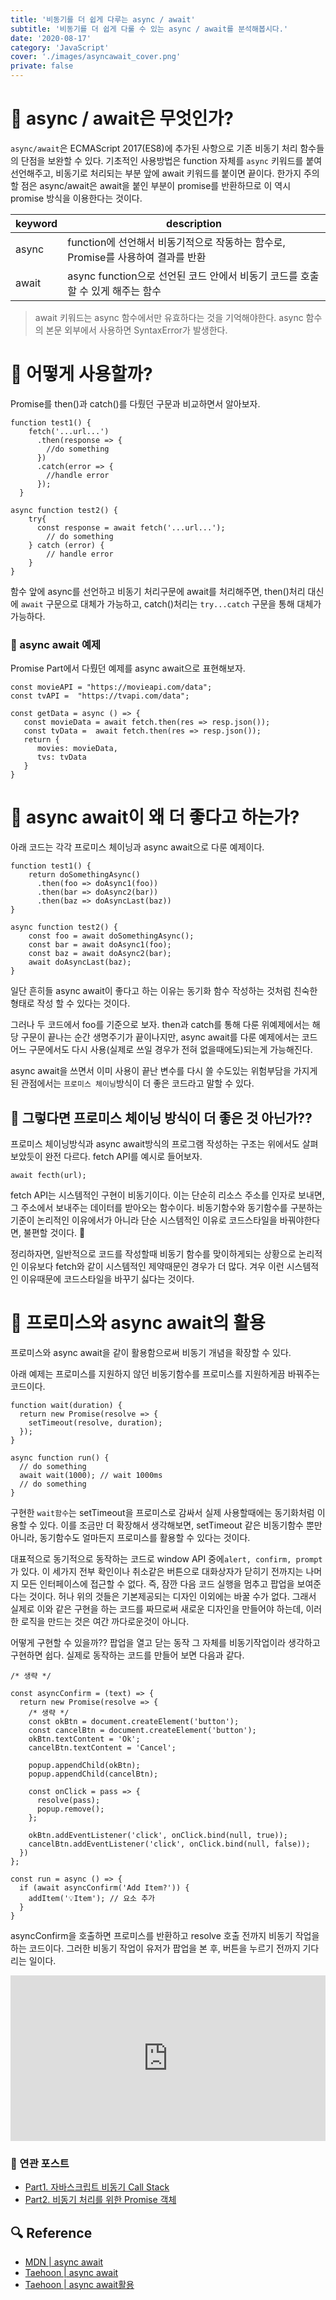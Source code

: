 ```yaml
---
title: '비동기를 더 쉽게 다루는 async / await'
subtitle: '비동기를 더 쉽게 다룰 수 있는 async / await를 분석해봅시다.'
date: '2020-08-17'
category: 'JavaScript'
cover: './images/asyncawait_cover.png'
private: false
---
```


# 🍪 async / await은 무엇인가?

`async/await`은 ECMAScript 2017(ES8)에 추가된 사항으로 기존 비동기 처리 함수들의 단점을 보완할 수 있다. 기초적인 사용방법은 function 자체를 `async` 키워드를 붙여 선언해주고, 비동기로 처리되는 부분 앞에 await 키워드를 붙이면 끝이다. 한가지 주의할 점은 async/await은 await을 붙인 부분이 promise를 반환하므로 이 역시 promise 방식을 이용한다는 것이다.

| keyword | description                                                                      |
| ------- | -------------------------------------------------------------------------------- |
| async   | function에 선언해서 비동기적으로 작동하는 함수로, Promise를 사용하여 결과를 반환 |
| await   | async function으로 선언된 코드 안에서 비동기 코드를 호출할 수 있게 해주는 함수   |

> await 키워드는 async 함수에서만 유효하다는 것을 기억해야한다. async 함수의 본문 외부에서 사용하면 SyntaxError가 발생한다.

# 🍪 어떻게 사용할까?

Promise를 then()과 catch()를 다뤘던 구문과 비교하면서 알아보자.

```
function test1() {
    fetch('...url...')
      .then(response => {
        //do something
      })
      .catch(error => {
        //handle error
      });
  }

async function test2() {
    try{
      const response = await fetch('...url...');
        // do something
    } catch (error) {
        // handle error
    }
}
```

함수 앞에 async를 선언하고 비동기 처리구문에 await를 처리해주면, then()처리 대신에 `await` 구문으로 대체가 가능하고, catch()처리는 `try...catch` 구문을 통해 대체가 가능하다.

### 🧪 async await 예제

Promise Part에서 다뤘던 예제를 async await으로 표현해보자.

```
const movieAPI = "https://movieapi.com/data";
const tvAPI =  "https://tvapi.com/data";

const getData = async () => {
   const movieData = await fetch.then(res => resp.json());
   const tvData =  await fetch.then(res => resp.json());
   return {
      movies: movieData,
      tvs: tvData
   }
}
```

# 🍪 async await이 왜 더 좋다고 하는가?

아래 코드는 각각 프로미스 체이닝과 async await으로 다룬 예제이다.

```
function test1() {
    return doSomethingAsync()
      .then(foo => doAsync1(foo))
      .then(bar => doAsync2(bar))
      .then(baz => doAsyncLast(baz))
}

async function test2() {
    const foo = await doSomethingAsync();
    const bar = await doAsync1(foo);
    const baz = await doAsync2(bar);
    await doAsyncLast(baz);
}
```

일단 흔히들 async await이 좋다고 하는 이유는 동기화 함수 작성하는 것처럼 친숙한 형태로 작성 할 수 있다는 것이다.

그러나 두 코드에서 foo를 기준으로 보자. then과 catch를 통해 다룬 위예제에서는 해당 구문이 끝나는 순간 생명주기가 끝이나지만, async await를 다룬 예제에서는 코드 어느 구문에서도 다시 사용(실제로 쓰일 경우가 전혀 없을때에도)되는게 가능해진다.

async await을 쓰면서 이미 사용이 끝난 변수를 다시 쓸 수도있는 위험부담을 가지게 된 관점에서는 `프로미스 체이닝`방식이 더 좋은 코드라고 말할 수 있다.

## 🤔 그렇다면 프로미스 체이닝 방식이 더 좋은 것 아닌가??

프로미스 체이닝방식과 async await방식의 프로그램 작성하는 구조는 위에서도 살펴보았듯이 완전 다르다. fetch API를 예시로 들어보자.

```
await fecth(url);
```

fetch API는 시스템적인 구현이 비동기이다. 이는 단순히 리소스 주소를 인자로 보내면, 그 주소에서 보내주는 데이터를 받아오는 함수이다. 비동기함수와 동기함수를 구분하는 기준이 논리적인 이유에서가 아니라 단순 시스템적인 이유로 코드스타일을 바꿔야한다면, 불편할 것이다. 🤢

정리하자면, 일반적으로 코드를 작성할때 비동기 함수를 맞이하게되는 상황으로 논리적인 이유보다 fetch와 같이 시스템적인 제약때문인 경우가 더 많다. 겨우 이런 시스템적인 이유때문에 코드스타일을 바꾸기 싫다는 것이다.

# 🍪 프로미스와 async await의 활용

프로미스와 async await을 같이 활용함으로써 비동기 개념을 확장할 수 있다.

아래 예제는 프로미스를 지원하지 않던 비동기함수를 프로미스를 지원하게끔 바꿔주는 코드이다.

```
function wait(duration) {
  return new Promise(resolve => {
    setTimeout(resolve, duration);
  });
}

async function run() {
  // do something
  await wait(1000); // wait 1000ms
  // do something
}
```

구현한 `wait함수`는 setTimeout을 프로미스로 감싸서 실제 사용할때에는 동기화처럼 이용할 수 있다. 이를 조금만 더 확장해서 생각해보면, setTimeout 같은 비동기함수 뿐만 아니라, 동기함수도 얼마든지 프로미스를 활용할 수 있다는 것이다.

대표적으로 동기적으로 동작하는 코드로 window API 중에`alert, confirm, prompt`가 있다. 이 세가지 전부 확인이나 취소같은 버튼으로 대화상자가 닫히기 전까지는 나머지 모든 인터페이스에 접근할 수 없다. 즉, 잠깐 다음 코드 실행을 멈추고 팝업을 보여준다는 것이다. 허나 위의 것들은 기본제공되는 디자인 이외에는 바꿀 수가 없다. 그래서 실제로 이와 같은 구현을 하는 코드를 짜므로써 새로운 디자인을 만들어야 하는데, 이러한 로직을 만드는 것은 여간 까다로운것이 아니다.

어떻게 구현할 수 있을까?? 팝업을 열고 닫는 동작 그 자체를 비동기작업이라 생각하고 구현하면 쉽다. 실제로 동작하는 코드를 만들어 보면 다음과 같다.

```
/* 생략 */

const asyncConfirm = (text) => {
  return new Promise(resolve => {
    /* 생략 */
    const okBtn = document.createElement('button');
    const cancelBtn = document.createElement('button');
    okBtn.textContent = 'Ok';
    cancelBtn.textContent = 'Cancel';

    popup.appendChild(okBtn);
    popup.appendChild(cancelBtn);

    const onClick = pass => {
      resolve(pass);
      popup.remove();
    };

    okBtn.addEventListener('click', onClick.bind(null, true));
    cancelBtn.addEventListener('click', onClick.bind(null, false));
  })
};

const run = async () => {
  if (await asyncConfirm('Add Item?')) {
    addItem('💡Item'); // 요소 추가
  }
}
```

asyncConfirm을 호출하면 프로미스를 반환하고 resolve 호출 전까지 비동기 작업을 하는 코드이다. 그러한 비동기 작업이 유저가 팝업을 본 후, 버튼을 누르기 전까지 기다리는 일이다.

<iframe height="265" style="width: 100%;" scrolling="no" title="promise, async await modal" src="https://codepen.io/bjkim/embed/JjXKjvr?height=265&theme-id=dark&default-tab=js,result" frameborder="no" loading="lazy" allowtransparency="true" allowfullscreen="true">
  See the Pen <a href='https://codepen.io/bjkim/pen/JjXKjvr'>promise, async await modal</a> by bjkim
  (<a href='https://codepen.io/bjkim'>@bjkim</a>) on <a href='https://codepen.io'>CodePen</a>.
</iframe>

### 🧬 연관 포스트

- [Part1. 자바스크립트 비동기 Call Stack](https://spicycookie.me/JavaScript/callstack/)
- [Part2. 비동기 처리를 위한 Promise 객체](https://spicycookie.me/JavaScript/promise/)

## 🔍 Reference

- [MDN | async await](https://developer.mozilla.org/ko/docs/Learn/JavaScript/Asynchronous/Async_await)
- [Taehoon | async await](https://www.youtube.com/watch?v=27hXXsT_S4U)
- [Taehoon | async await활용](https://www.youtube.com/watch?v=YJlGpxs72EQ)
